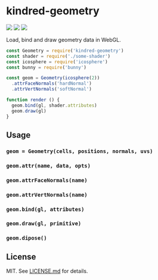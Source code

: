 # kindred-geometry

[![](https://img.shields.io/badge/stability-experimental-ffa100.svg?style=flat-square)](https://nodejs.org/api/documentation.html#documentation_stability_index)
[![](https://img.shields.io/badge/code%20style-standard-brightgreen.svg?style=flat-square)](http://standardjs.com/)
[![](https://img.shields.io/npm/v/kindred-geometry.svg?style=flat-square)](https://npmjs.com/package/kindred-geometry)

Load, bind and draw geometry data in WebGL.

``` javascript
const Geometry = require('kindred-geometry')
const shader = require('./some-shader')
const icosphere = require('icosphere')
const bunny = require('bunny')

const geom = Geometry(icosphere(2))
  .attrFaceNormals('hardNormal')
  .attrVertNormals('softNormal')

function render () {
  geom.bind(gl, shader.attributes)
  geom.draw(gl)
}
```

## Usage

### `geom = Geometry(cells, positions, normals, uvs)`
### `geom.attr(name, data, opts)`
### `geom.attrFaceNormals(name)`
### `geom.attrVertNormals(name)`
### `geom.bind(gl, attributes)`
### `geom.draw(gl, primitive)`
### `geom.dipose()`

## License

MIT. See [LICENSE.md](LICENSE.md) for details.
